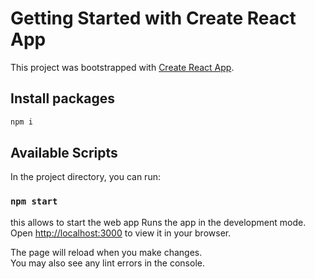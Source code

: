 # Getting Started with Create React App

This project was bootstrapped with [Create React App](https://github.com/facebook/create-react-app).

## Install packages

```bash
npm i

```
## Available Scripts

In the project directory, you can run:

### `npm start`

this allows to start the web app
Runs the app in the development mode.\
Open [http://localhost:3000](http://localhost:3000) to view it in your browser.

The page will reload when you make changes.\
You may also see any lint errors in the console.
